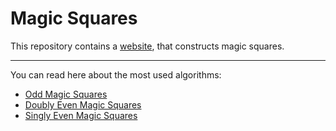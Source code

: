 # Magic Squares

This repository contains a [website](https://the-morpheus.de/Tools/magicsquares.php), that constructs magic squares.
***

You can read here about the most used algorithms:
- [Odd Magic Squares](http://www.1728.org/magicsq1.htm)
- [Doubly Even Magic Squares](http://www.1728.org/magicsq2.htm)
- [Singly Even Magic Squares](http://www.1728.org/magicsq3.htm)
